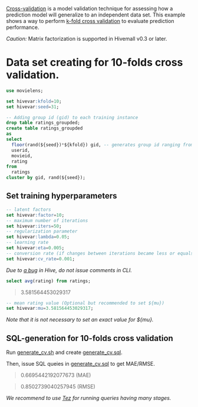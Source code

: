 <!--
  Licensed to the Apache Software Foundation (ASF) under one
  or more contributor license agreements.  See the NOTICE file
  distributed with this work for additional information
  regarding copyright ownership.  The ASF licenses this file
  to you under the Apache License, Version 2.0 (the
  "License"); you may not use this file except in compliance
  with the License.  You may obtain a copy of the License at

    http://www.apache.org/licenses/LICENSE-2.0

  Unless required by applicable law or agreed to in writing,
  software distributed under the License is distributed on an
  "AS IS" BASIS, WITHOUT WARRANTIES OR CONDITIONS OF ANY
  KIND, either express or implied.  See the License for the
  specific language governing permissions and limitations
  under the License.
-->
        
[Cross-validation](https://en.wikipedia.org/wiki/Cross-validation_%28statistics%29) is a model validation technique for assessing how a prediction model will generalize to an independent data set. This example shows a way to perform [k-fold cross validation](https://en.wikipedia.org/wiki/Cross-validation_%28statistics%29#k-fold_cross-validation) to evaluate prediction performance.

*Caution:* Matrix factorization is supported in Hivemall v0.3 or later.

# Data set creating for 10-folds cross validation.
```sql
use movielens;

set hivevar:kfold=10;
set hivevar:seed=31;

-- Adding group id (gid) to each training instance
drop table ratings_groupded;
create table ratings_groupded
as
select
  floor(rand(${seed})*${kfold}) gid, -- generates group id ranging from 1 to 10
  userid, 
  movieid, 
  rating
from
  ratings
cluster by gid, rand(${seed});
```

## Set training hyperparameters

```sql
-- latent factors
set hivevar:factor=10;
-- maximum number of iterations
set hivevar:iters=50;
-- regularization parameter
set hivevar:lambda=0.05;
-- learning rate
set hivevar:eta=0.005;
-- conversion rate (if changes between iterations became less or equals to ${cv_rate}, the training will stop)
set hivevar:cv_rate=0.001;
```
_Due to [a bug](https://issues.apache.org/jira/browse/HIVE-8396) in Hive, do not issue comments in CLI._

```sql
select avg(rating) from ratings;
```
> 3.581564453029317

```sql
-- mean rating value (Optional but recommended to set ${mu})
set hivevar:mu=3.581564453029317;
```
_Note that it is not necessary to set an exact value for ${mu}._

## SQL-generation for 10-folds cross validation

Run [generate_cv.sh](https://gist.github.com/myui/c2009e5791cca650a4d0) and create [generate_cv.sql](https://gist.github.com/myui/2e2018217e2188222655).

Then, issue SQL queies in [generate_cv.sql](https://gist.github.com/myui/2e2018217e2188222655) to get MAE/RMSE.

> 0.6695442192077673 (MAE)

> 0.8502739040257945 (RMSE)

_We recommend to use [Tez](https://tez.apache.org/) for running queries having many stages._
